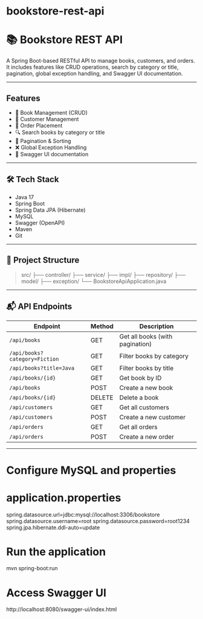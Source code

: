 # bookstore-rest-api
# 📚 Bookstore REST API

A Spring Boot-based RESTful API to manage books, customers, and orders. It includes features like CRUD operations, search by category or title, pagination, global exception handling, and Swagger UI documentation.

-------------------------------------------------------------------------

##  Features

- 📘 Book Management (CRUD)
- 👤 Customer Management
- 🛒 Order Placement
- 🔍 Search books by category or title
- 📄 Pagination & Sorting
- ❌ Global Exception Handling
- 📑 Swagger UI documentation

---------------------------------------------------------------------------

## 🛠️ Tech Stack

- Java 17
- Spring Boot
- Spring Data JPA (Hibernate)
- MySQL
- Swagger (OpenAPI)
- Maven
- Git

-------------------------------------------------------------

## 📂 Project Structure
>    src/
>  ├── controller/
>  ├── service/
>  ├── impl/
>  ├── repository/
>  ├── model/
>  ├── exception/
>  └── BookstoreApiApplication.java


-----------------------------------------------------------------------

## 📬 API Endpoints

| Endpoint                            | Method | Description                         |
|-------------------------------------|--------|-------------------------------------|
| `/api/books`                        | GET    | Get all books (with pagination)     |
| `/api/books?category=Fiction`       | GET    | Filter books by category            |
| `/api/books?title=Java`             | GET    | Filter books by title               |
| `/api/books/{id}`                   | GET    | Get book by ID                      |
| `/api/books`                        | POST   | Create a new book                   |
| `/api/books/{id}`                   | DELETE | Delete a book                       |
| `/api/customers`                    | GET    | Get all customers                   |
| `/api/customers`                    | POST   | Create a new customer               |
| `/api/orders`                       | GET    | Get all orders                      |
| `/api/orders`                       | POST   | Create a new order                  |

----------------------------------------------------------------------------------------------------------

# Configure MySQL and properties
# application.properties
  spring.datasource.url=jdbc:mysql://localhost:3306/bookstore
  spring.datasource.username=root
  spring.datasource.password=root1234
  spring.jpa.hibernate.ddl-auto=update

# Run the application
   mvn spring-boot:run

# Access Swagger UI
  http://localhost:8080/swagger-ui/index.html



